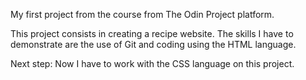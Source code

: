 My first project from the course from The Odin Project platform.

This project consists in creating a recipe website. 
The skills I have to demonstrate are the use of Git and coding using the HTML language.

Next step:
Now I have to work with the CSS language on this project.